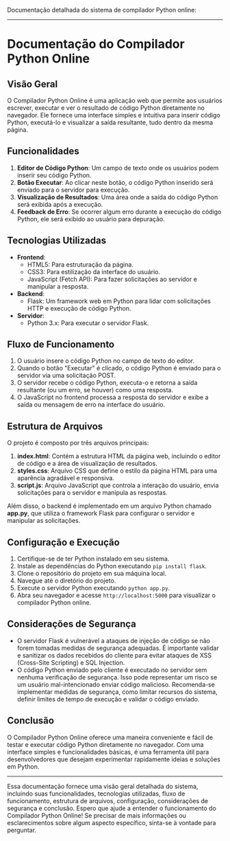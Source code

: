Documentação detalhada do sistema de compilador Python online:

---

# Documentação do Compilador Python Online

## Visão Geral

O Compilador Python Online é uma aplicação web que permite aos usuários escrever, executar e ver o resultado de código Python diretamente no navegador. Ele fornece uma interface simples e intuitiva para inserir código Python, executá-lo e visualizar a saída resultante, tudo dentro da mesma página.

## Funcionalidades

1. **Editor de Código Python**: Um campo de texto onde os usuários podem inserir seu código Python.
2. **Botão Executar**: Ao clicar neste botão, o código Python inserido será enviado para o servidor para execução.
3. **Visualização de Resultados**: Uma área onde a saída do código Python será exibida após a execução.
4. **Feedback de Erro**: Se ocorrer algum erro durante a execução do código Python, ele será exibido ao usuário para depuração.

## Tecnologias Utilizadas

- **Frontend**:
  - HTML5: Para estruturação da página.
  - CSS3: Para estilização da interface do usuário.
  - JavaScript (Fetch API): Para fazer solicitações ao servidor e manipular a resposta.
- **Backend**:
  - Flask: Um framework web em Python para lidar com solicitações HTTP e execução de código Python.
- **Servidor**:
  - Python 3.x: Para executar o servidor Flask.

## Fluxo de Funcionamento

1. O usuário insere o código Python no campo de texto do editor.
2. Quando o botão "Executar" é clicado, o código Python é enviado para o servidor via uma solicitação POST.
3. O servidor recebe o código Python, executa-o e retorna a saída resultante (ou um erro, se houver) como uma resposta.
4. O JavaScript no frontend processa a resposta do servidor e exibe a saída ou mensagem de erro na interface do usuário.

## Estrutura de Arquivos

O projeto é composto por três arquivos principais:

1. **index.html**: Contém a estrutura HTML da página web, incluindo o editor de código e a área de visualização de resultados.
2. **styles.css**: Arquivo CSS que define o estilo da página HTML para uma aparência agradável e responsiva.
3. **script.js**: Arquivo JavaScript que controla a interação do usuário, envia solicitações para o servidor e manipula as respostas.

Além disso, o backend é implementado em um arquivo Python chamado **app.py**, que utiliza o framework Flask para configurar o servidor e manipular as solicitações.

## Configuração e Execução

1. Certifique-se de ter Python instalado em seu sistema.
2. Instale as dependências do Python executando `pip install flask`.
3. Clone o repositório do projeto em sua máquina local.
4. Navegue até o diretório do projeto.
5. Execute o servidor Python executando `python app.py`.
6. Abra seu navegador e acesse `http://localhost:5000` para visualizar o compilador Python online.

## Considerações de Segurança

- O servidor Flask é vulnerável a ataques de injeção de código se não forem tomadas medidas de segurança adequadas. É importante validar e sanitizar os dados recebidos do cliente para evitar ataques de XSS (Cross-Site Scripting) e SQL Injection.
- O código Python enviado pelo cliente é executado no servidor sem nenhuma verificação de segurança. Isso pode representar um risco se um usuário mal-intencionado enviar código malicioso. Recomenda-se implementar medidas de segurança, como limitar recursos do sistema, definir limites de tempo de execução e validar o código enviado.

## Conclusão

O Compilador Python Online oferece uma maneira conveniente e fácil de testar e executar código Python diretamente no navegador. Com uma interface simples e funcionalidades básicas, é uma ferramenta útil para desenvolvedores que desejam experimentar rapidamente ideias e soluções em Python.

---

Essa documentação fornece uma visão geral detalhada do sistema, incluindo suas funcionalidades, tecnologias utilizadas, fluxo de funcionamento, estrutura de arquivos, configuração, considerações de segurança e conclusão. Espero que ajude a entender o funcionamento do Compilador Python Online! Se precisar de mais informações ou esclarecimentos sobre algum aspecto específico, sinta-se à vontade para perguntar.